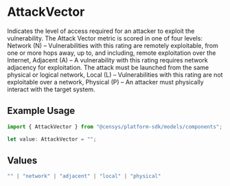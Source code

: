 # AttackVector

Indicates the level of access required for an attacker to exploit the vulnerability. The Attack Vector metric is scored in one of four levels: Network (N) – Vulnerabilities with this rating are remotely exploitable, from one or more hops away, up to, and including, remote exploitation over the Internet, Adjacent (A) – A vulnerability with this rating requires network adjacency for exploitation. The attack must be launched from the same physical or logical network, Local (L) – Vulnerabilities with this rating are not exploitable over a network, Physical (P) – An attacker must physically interact with the target system.

## Example Usage

```typescript
import { AttackVector } from "@censys/platform-sdk/models/components";

let value: AttackVector = "";
```

## Values

```typescript
"" | "network" | "adjacent" | "local" | "physical"
```